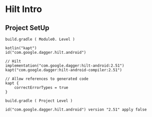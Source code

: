 # Hilt Intro

## Project SetUp
    build.gradle ( Module0. Level )

    kotlin("kapt")
    id("com.google.dagger.hilt.android")
    
    // Hilt
    implementation("com.google.dagger:hilt-android:2.51")
    kapt("com.google.dagger:hilt-android-compiler:2.51")

    // Allow references to generated code
    kapt {
        correctErrorTypes = true
    }

    build.gradle ( Project Level )

    id("com.google.dagger.hilt.android") version "2.51" apply false

    
